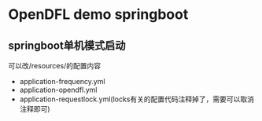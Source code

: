 # OpenDFL demo springboot

## springboot单机模式启动
可以改/resources/的配置内容
* application-frequency.yml
* application-opendfl.yml
* application-requestlock.yml(locks有关的配置代码注释掉了，需要可以取消注释即可)  
